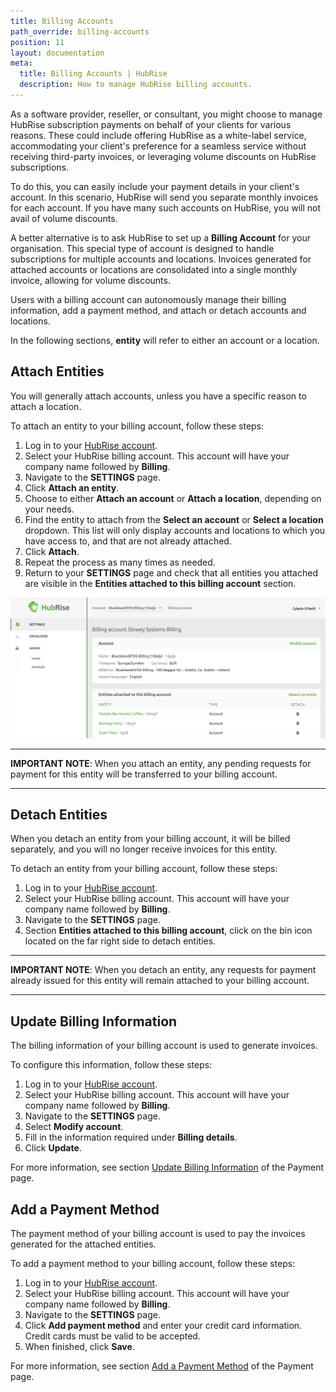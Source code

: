 ```yaml
---
title: Billing Accounts
path_override: billing-accounts
position: 11
layout: documentation
meta:
  title: Billing Accounts | HubRise
  description: How to manage HubRise billing accounts.
---
```


As a software provider, reseller, or consultant, you might choose to manage HubRise subscription payments on behalf of your clients for various reasons. These could include offering HubRise as a white-label service, accommodating your client's preference for a seamless service without receiving third-party invoices, or leveraging volume discounts on HubRise subscriptions.

To do this, you can easily include your payment details in your client's account. In this scenario, HubRise will send you separate monthly invoices for each account. If you have many such accounts on HubRise, you will not avail of volume discounts.

A better alternative is to ask HubRise to set up a **Billing Account** for your organisation. This special type of account is designed to handle subscriptions for multiple accounts and locations. Invoices generated for attached accounts or locations are consolidated into a single monthly invoice, allowing for volume discounts.

Users with a billing account can autonomously manage their billing information, add a payment method, and attach or detach accounts and locations.

In the following sections, **entity** will refer to either an account or a location.

## Attach Entities

You will generally attach accounts, unless you have a specific reason to attach a location.

To attach an entity to your billing account, follow these steps:

1. Log in to your [HubRise account](https://manager.hubrise.com).
1. Select your HubRise billing account. This account will have your company name followed by **Billing**.
1. Navigate to the **SETTINGS** page.
1. Click **Attach an entity**.
1. Choose to either **Attach an account** or **Attach a location**, depending on your needs.
1. Find the entity to attach from the **Select an account** or **Select a location** dropdown. This list will only display accounts and locations to which you have access to, and that are not already attached.
1. Click **Attach**.
1. Repeat the process as many times as needed.
1. Return to your **SETTINGS** page and check that all entities you attached are visible in the **Entities attached to this billing account** section.

![Billing Account Example](./images/081-2x-billing-account.png)

---

**IMPORTANT NOTE**: When you attach an entity, any pending requests for payment for this entity will be transferred to your billing account.

---

## Detach Entities

When you detach an entity from your billing account, it will be billed separately, and you will no longer receive invoices for this entity.

To detach an entity from your billing account, follow these steps:

1. Log in to your [HubRise account](https://manager.hubrise.com).
1. Select your HubRise billing account. This account will have your company name followed by **Billing**.
1. Navigate to the **SETTINGS** page.
1. Section **Entities attached to this billing account**, click on the bin icon located on the far right side to detach entities.

---

**IMPORTANT NOTE**: When you detach an entity, any requests for payment already issued for this entity will remain attached to your billing account.

---

## Update Billing Information

The billing information of your billing account is used to generate invoices.

To configure this information, follow these steps:

1. Log in to your [HubRise account](https://manager.hubrise.com).
1. Select your HubRise billing account. This account will have your company name followed by **Billing**.
1. Navigate to the **SETTINGS** page.
1. Select **Modify account**.
1. Fill in the information required under **Billing details**.
1. Click **Update**.

For more information, see section [Update Billing Information](/docs/payment#update-billing-information) of the Payment page.

## Add a Payment Method

The payment method of your billing account is used to pay the invoices generated for the attached entities.

To add a payment method to your billing account, follow these steps:

1. Log in to your [HubRise account](https://manager.hubrise.com).
1. Select your HubRise billing account. This account will have your company name followed by **Billing**.
1. Navigate to the **SETTINGS** page.
1. Click **Add payment method** and enter your credit card information. Credit cards must be valid to be accepted.
1. When finished, click **Save**.

For more information, see section [Add a Payment Method](/docs/payment#add-payment-method) of the Payment page.
